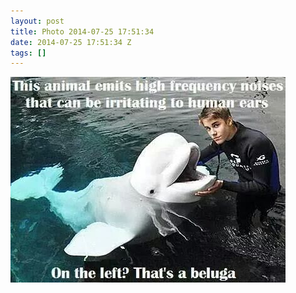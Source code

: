 ```yaml
---
layout: post
title: Photo 2014-07-25 17:51:34
date: 2014-07-25 17:51:34 Z
tags: []
---
```

![](/media/2014/07/92842983296.jpg)
